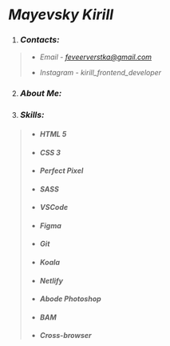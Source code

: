 #  *Mayevsky Kirill*

1. ###  *Contacts:*

> - *Email - feveerverstka@gmail.com*
>
> - *Instagram -  kirill_frontend_developer*

2. ###  *About Me:*

3. ###  *Skills:*

>  - ####  *HTML 5*
>  - ####  *CSS 3*
>  - ####  *Perfect Pixel*
>  - ####  *SASS*
>  - ####  *VSCode*
>  - ####  *Figma*
>  - ####  *Git*
>  - ####  *Koala*
>  - ####  *Netlify*
>  - ####  *Abode Photoshop*
>  - ####  *BAM*
>  - ####  *Cross-browser*

